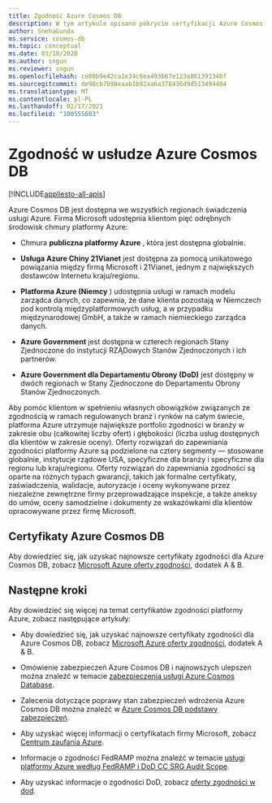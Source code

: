 ```yaml
---
title: Zgodność Azure Cosmos DB
description: W tym artykule opisano pokrycie certyfikacji Azure Cosmos DB ofert zgodności.
author: SnehaGunda
ms.service: cosmos-db
ms.topic: conceptual
ms.date: 03/18/2020
ms.author: sngun
ms.reviewer: sngun
ms.openlocfilehash: ce68b9e42ca1e34c8ea493b67e123a86139134bf
ms.sourcegitcommit: de98cb7b98eaab1b92aa6a378436d9d513494404
ms.translationtype: MT
ms.contentlocale: pl-PL
ms.lasthandoff: 02/17/2021
ms.locfileid: "100555603"
---
```

# <a name="compliance-in-azure-cosmos-db"></a>Zgodność w usłudze Azure Cosmos DB 
[!INCLUDE[appliesto-all-apis](includes/appliesto-all-apis.md)]

Azure Cosmos DB jest dostępna we wszystkich regionach świadczenia usługi Azure. Firma Microsoft udostępnia klientom pięć odrębnych środowisk chmury platformy Azure:

* Chmura **publiczna platformy Azure** , która jest dostępna globalnie.

* **Usługa Azure Chiny 21Vianet** jest dostępna za pomocą unikatowego powiązania między firmą Microsoft i 21Vianet, jednym z największych dostawców Internetu kraju/regionu.

* **Platforma Azure (Niemcy** ) udostępnia usługi w ramach modelu zarządca danych, co zapewnia, że dane klienta pozostają w Niemczech pod kontrolą międzyplatformowych usług, a w przypadku międzynarodowej GmbH, a także w ramach niemieckiego zarządca danych.

* **Azure Government** jest dostępna w czterech regionach Stany Zjednoczone do instytucji RZĄDowych Stanów Zjednoczonych i ich partnerów. 

* **Azure Government dla Departamentu Obrony (DoD)** jest dostępny w dwóch regionach w Stany Zjednoczone do Departamentu Obrony Stanów Zjednoczonych.

Aby pomóc klientom w spełnieniu własnych obowiązków związanych ze zgodnością w ramach regulowanych branż i rynków na całym świecie, platforma Azure utrzymuje największe portfolio zgodności w branży w zakresie obu (całkowitej liczby ofert) i głębokości (liczba usług dostępnych dla klientów w zakresie oceny).  Oferty rozwiązań do zapewniania zgodności platformy Azure są podzielone na cztery segmenty — stosowane globalnie, instytucje rządowe USA, specyficzne dla branży i specyficzne dla regionu lub kraju/regionu.  Oferty rozwiązań do zapewniania zgodności są oparte na różnych typach gwarancji, takich jak formalne certyfikaty, zaświadczenia, walidacje, autoryzacje i oceny wykonywane przez niezależne zewnętrzne firmy przeprowadzające inspekcje, a także aneksy do umów, oceny samodzielne i dokumenty ze wskazówkami dla klientów opracowywane przez firmę Microsoft.

## <a name="azure-cosmos-db-certifications"></a>Certyfikaty Azure Cosmos DB  

Aby dowiedzieć się, jak uzyskać najnowsze certyfikaty zgodności dla Azure Cosmos DB, zobacz [Microsoft Azure oferty zgodności](https://azure.microsoft.com/resources/microsoft-azure-compliance-offerings/), dodatek A & B.  

## <a name="next-steps"></a>Następne kroki

Aby dowiedzieć się więcej na temat certyfikatów zgodności platformy Azure, zobacz następujące artykuły:

* Aby dowiedzieć się, jak uzyskać najnowsze certyfikaty zgodności dla Azure Cosmos DB, zobacz [Microsoft Azure oferty zgodności](https://azure.microsoft.com/resources/microsoft-azure-compliance-offerings/), dodatek A & B.  

* Omówienie zabezpieczeń Azure Cosmos DB i najnowszych ulepszeń można znaleźć w temacie [zabezpieczenia usługi Azure Cosmos Database](database-security.md).

* Zalecenia dotyczące poprawy stan zabezpieczeń wdrożenia Azure Cosmos DB można znaleźć w [Azure Cosmos DB podstawy zabezpieczeń](security-baseline.md). 

* Aby uzyskać więcej informacji o certyfikatach firmy Microsoft, zobacz [Centrum zaufania Azure](https://azure.microsoft.com/support/trust-center/).

* Informacje o zgodności FedRAMP można znaleźć w temacie [usługi platformy Azure według FedRAMP i DoD CC SRG Audit Scope](../azure-government/compliance/azure-services-in-fedramp-auditscope.md).

* Aby uzyskać informacje o zgodności DoD, zobacz [oferty zgodności w dod](/microsoft-365/compliance/offering-dod-disa-l2-l4-l5).
